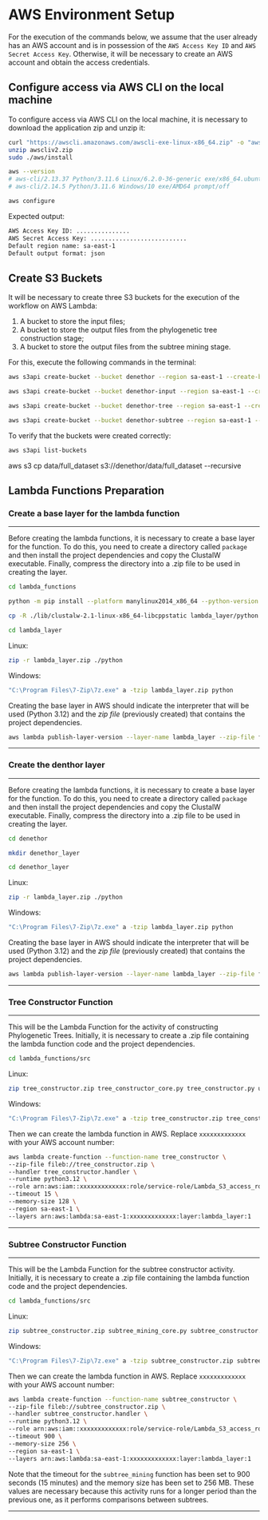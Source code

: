 # AWS Environment Setup

For the execution of the commands below, we assume that the user already has an AWS account and is in possession of the `AWS Access Key ID` and `AWS Secret Access Key`. Otherwise, it will be necessary to create an AWS account and obtain the access credentials.

## Configure access via AWS CLI on the local machine

To configure access via AWS CLI on the local machine, it is necessary to download the application zip and unzip it:

```bash
curl "https://awscli.amazonaws.com/awscli-exe-linux-x86_64.zip" -o "awscliv2.zip"
unzip awscliv2.zip
sudo ./aws/install

aws --version
# aws-cli/2.13.37 Python/3.11.6 Linux/6.2.0-36-generic exe/x86_64.ubuntu.22 prompt/off
# aws-cli/2.14.5 Python/3.11.6 Windows/10 exe/AMD64 prompt/off
```

```bash
aws configure
```

Expected output:

```bash
AWS Access Key ID: ...............
AWS Secret Access Key: ...........................
Default region name: sa-east-1
Default output format: json
```

## Create S3 Buckets

It will be necessary to create three S3 buckets for the execution of the workflow on AWS Lambda:

1. A bucket to store the input files;
2. A bucket to store the output files from the phylogenetic tree construction stage;
3. A bucket to store the output files from the subtree mining stage.

For this, execute the following commands in the terminal:

```bash
aws s3api create-bucket --bucket denethor --region sa-east-1 --create-bucket-configuration LocationConstraint=sa-east-1

aws s3api create-bucket --bucket denethor-input --region sa-east-1 --create-bucket-configuration LocationConstraint=sa-east-1

aws s3api create-bucket --bucket denethor-tree --region sa-east-1 --create-bucket-configuration LocationConstraint=sa-east-1

aws s3api create-bucket --bucket denethor-subtree --region sa-east-1 --create-bucket-configuration LocationConstraint=sa-east-1
```

To verify that the buckets were created correctly:

```bash
aws s3api list-buckets
```

aws s3 cp data/full_dataset s3://denethor/data/full_dataset --recursive

## Lambda Functions Preparation

### Create a base layer for the lambda function

___

Before creating the lambda functions, it is necessary to create a base layer for the function. To do this, you need to create a directory called `package` and then install the project dependencies and copy the ClustalW executable. Finally, compress the directory into a .zip file to be used in creating the layer.

```bash
cd lambda_functions

python -m pip install --platform manylinux2014_x86_64 --python-version 3.12 --only-binary=:all: --target lambda_layer/python -r requirements.txt

cp -R ./lib/clustalw-2.1-linux-x86_64-libcppstatic lambda_layer/python

cd lambda_layer
```

Linux:

```bash
zip -r lambda_layer.zip ./python
```

Windows:

```bash
"C:\Program Files\7-Zip\7z.exe" a -tzip lambda_layer.zip python 
```

Creating the base layer in AWS should indicate the interpreter that will be used (Python 3.12) and the *zip file* (previously created) that contains the project dependencies.

```bash
aws lambda publish-layer-version --layer-name lambda_layer --zip-file fileb://lambda_layer.zip --compatible-runtimes python3.12 --region sa-east-1
```

___

### Create the denthor layer

___

Before creating the lambda functions, it is necessary to create a base layer for the function. To do this, you need to create a directory called `package` and then install the project dependencies and copy the ClustalW executable. Finally, compress the directory into a .zip file to be used in creating the layer.

```bash
cd denethor

mkdir denethor_layer

cd denethor_layer
```

Linux:

```bash
zip -r lambda_layer.zip ./python
```

Windows:

```bash
"C:\Program Files\7-Zip\7z.exe" a -tzip lambda_layer.zip python 
```

Creating the base layer in AWS should indicate the interpreter that will be used (Python 3.12) and the *zip file* (previously created) that contains the project dependencies.

```bash
aws lambda publish-layer-version --layer-name lambda_layer --zip-file fileb://lambda_layer.zip --compatible-runtimes python3.12 --region sa-east-1
```

___

### Tree Constructor Function

___

This will be the Lambda Function for the activity of constructing Phylogenetic Trees. Initially, it is necessary to create a .zip file containing the lambda function code and the project dependencies.

```bash
cd lambda_functions/src 
```

Linux:

```bash
zip tree_constructor.zip tree_constructor_core.py tree_constructor.py utils/file_utils.py
```

Windows:

```bash
"C:\Program Files\7-Zip\7z.exe" a -tzip tree_constructor.zip tree_constructor_core.py tree_constructor.py utils/file_utils.py
```

Then we can create the lambda function in AWS. Replace `xxxxxxxxxxxxx` with your AWS account number:

```bash
aws lambda create-function --function-name tree_constructor \
--zip-file fileb://tree_constructor.zip \
--handler tree_constructor.handler \
--runtime python3.12 \
--role arn:aws:iam::xxxxxxxxxxxxx:role/service-role/Lambda_S3_access_role \
--timeout 15 \
--memory-size 128 \
--region sa-east-1 \
--layers arn:aws:lambda:sa-east-1:xxxxxxxxxxxxx:layer:lambda_layer:1
```

___

### Subtree Constructor Function

___

This will be the Lambda Function for the subtree constructor activity. Initially, it is necessary to create a .zip file containing the lambda function code and the project dependencies.

```bash
cd lambda_functions/src 
```

Linux:

```bash
zip subtree_constructor.zip subtree_mining_core.py subtree_constructor.py utils/file_utils.py
```

Windows:

```bash
"C:\Program Files\7-Zip\7z.exe" a -tzip subtree_constructor.zip subtree_mining_core.py subtree_constructor.py utils/file_utils.py
```

Then we can create the lambda function in AWS. Replace `xxxxxxxxxxxxx` with your AWS account number:

```bash
aws lambda create-function --function-name subtree_constructor \
--zip-file fileb://subtree_constructor.zip \
--handler subtree_constructor.handler \
--runtime python3.12 \
--role arn:aws:iam::xxxxxxxxxxxxx:role/service-role/Lambda_S3_access_role \
--timeout 900 \
--memory-size 256 \
--region sa-east-1 \
--layers arn:aws:lambda:sa-east-1:xxxxxxxxxxxxx:layer:lambda_layer:1
```

Note that the timeout for the `subtree_mining` function has been set to 900 seconds (15 minutes) and the memory size has been set to 256 MB. These values are necessary because this activity runs for a longer period than the previous one, as it performs comparisons between subtrees.
___
